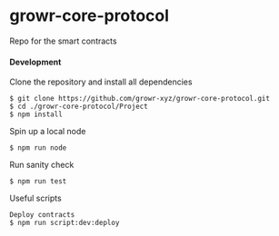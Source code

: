 # growr-core-protocol

Repo for the smart contracts

#### Development

Clone the repository and install all dependencies

```
$ git clone https://github.com/growr-xyz/growr-core-protocol.git
$ cd ./growr-core-protocol/Project
$ npm install
```

Spin up a local node

```
$ npm run node
```

Run sanity check

```
$ npm run test
```

Useful scripts

```
Deploy contracts
$ npm run script:dev:deploy
```
